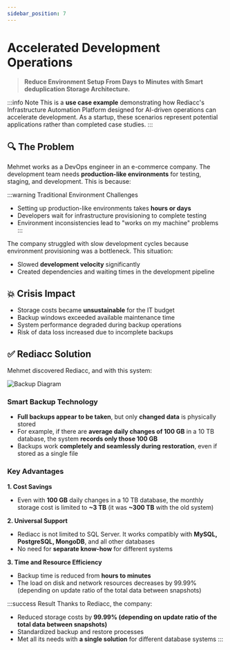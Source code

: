 ```yaml
---
sidebar_position: 7
---
```


# Accelerated Development Operations

> **Reduce Environment Setup From Days to Minutes with Smart deduplication Storage Architecture.**

:::info Note
This is a **use case example** demonstrating how Rediacc's Infrastructure Automation Platform designed for AI-driven operations can accelerate development. As a startup, these scenarios represent potential applications rather than completed case studies.
:::

## 🔍 The Problem

Mehmet works as a DevOps engineer in an e-commerce company. The development team needs **production-like environments** for testing, staging, and development. This is because:

:::warning Traditional Environment Challenges
* Setting up production-like environments takes **hours or days**
* Developers wait for infrastructure provisioning to complete testing
* Environment inconsistencies lead to "works on my machine" problems
:::

The company struggled with slow development cycles because environment provisioning was a bottleneck. This situation:

* Slowed **development velocity** significantly
* Created dependencies and waiting times in the development pipeline

## 💥 Crisis Impact

* Storage costs became **unsustainable** for the IT budget
* Backup windows exceeded available maintenance time
* System performance degraded during backup operations
* Risk of data loss increased due to incomplete backups

## ✅ Rediacc Solution

Mehmet discovered Rediacc, and with this system:

![Backup Diagram](/img/backup-optimization.svg)

### Smart Backup Technology
* **Full backups appear to be taken**, but only **changed data** is physically stored
* For example, if there are **average daily changes of 100 GB** in a 10 TB database, the system **records only those 100 GB**
* Backups work **completely and seamlessly during restoration**, even if stored as a single file

### Key Advantages

**1. Cost Savings**
* Even with **100 GB** daily changes in a 10 TB database, the monthly storage cost is limited to **~3 TB** (it was **~300 TB** with the old system)

**2. Universal Support**
* Rediacc is not limited to SQL Server. It works compatibly with **MySQL, PostgreSQL, MongoDB**, and all other databases
* No need for **separate know-how** for different systems

**3. Time and Resource Efficiency**
* Backup time is reduced from **hours to minutes**
* The load on disk and network resources decreases by 99.99% (depending on update ratio of the total data between snapshots)

:::success Result
Thanks to Rediacc, the company:
* Reduced storage costs by **99.99% (depending on update ratio of the total data between snapshots)**
* Standardized backup and restore processes
* Met all its needs with **a single solution** for different database systems
:::
